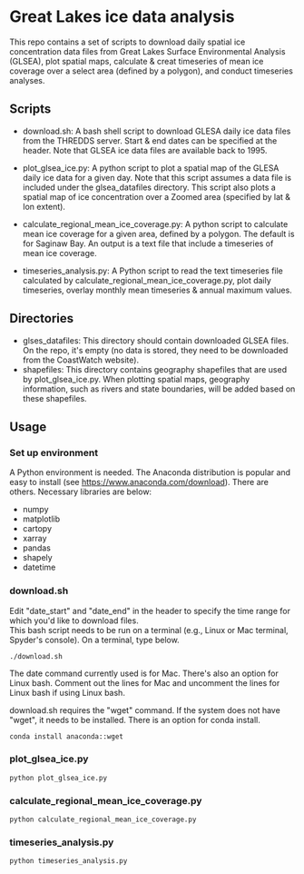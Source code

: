 # Great Lakes ice data analysis

This repo contains a set of scripts to download daily spatial ice concentration data files from Great Lakes Surface Environmental Analysis (GLSEA), plot spatial maps, calculate & creat timeseries of mean ice coverage over a select area (defined by a polygon), and conduct timeseries analyses. 


## Scripts

- download.sh: A bash shell script to download GLESA daily ice data files from the THREDDS server. Start & end dates can be specified at the header. Note that GLSEA ice data files are available back to 1995. 

- plot_glsea_ice.py: A python script to plot a spatial map of the GLESA daily ice data for a given day. Note that this script assumes a data file is included under the glsea_datafiles directory. This script also plots a spatial map of ice concentration over a Zoomed area (specified by lat & lon extent).

- calculate_regional_mean_ice_coverage.py: A python script to calculate mean ice coverage for a given area, defined by a polygon. The default is for Saginaw Bay. An output is a text file that include a timeseries of mean ice coverage.

- timeseries_analysis.py: A Python script to read the text timeseries file calculated by calculate_regional_mean_ice_coverage.py, plot daily timeseries, overlay monthly mean timeseries & annual maximum values. 

## Directories
- glses_datafiles: This directory should contain downloaded GLSEA files. On the repo, it's empty (no data is stored, they need to be downloaded from the CoastWatch website).
- shapefiles: This directory contains geography shapefiles that are used by plot_glsea_ice.py. When plotting spatial maps, geography information, such as rivers and state boundaries, will be added based on these shapefiles. 


## Usage
### Set up environment
A Python environment is needed. The Anaconda distribution is popular and easy to install (see https://www.anaconda.com/download). There are others.
Necessary libraries are below:

- numpy
- matplotlib
- cartopy
- xarray
- pandas
- shapely
- datetime




### download.sh
 
Edit "date_start" and "date_end" in the header to specify the time range for which you'd like to download files.  
This bash script needs to be run on a terminal (e.g., Linux or Mac terminal, Spyder's console). On a terminal, type below.


``` 
./download.sh
``` 

The date command currently used is for Mac. There's also an option for Linux bash. Comment out the lines for Mac and uncomment the lines for Linux bash if using Linux bash.

download.sh requires the "wget" command. If the system does not have "wget", it needs to be installed. There is an option for conda install.

```
conda install anaconda::wget
```

### plot_glsea_ice.py 

``` 
python plot_glsea_ice.py
``` 

### calculate_regional_mean_ice_coverage.py

```
python calculate_regional_mean_ice_coverage.py
```

### timeseries_analysis.py

```
python timeseries_analysis.py

```    


